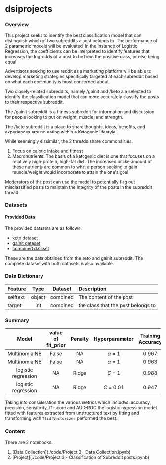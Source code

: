 # dsiprojects
### Overview

This project seeks to identify the best classification model that can distinguish which of two subreddits a post belongs to. The  performance of 2 parametric models will be evaluated. In the instance of Logistic Regression, the coefficients can be interpreted to identify features that increases the log-odds of a post to be from the positive class, or else being equal.

Advertisors seeking to use reddit as a marketing platform will be able to develop marketing strategies specifically targeted  at each subreddit based on what each community is most concerned about.

Two closely-related subreddits, namely /gainit and /keto are selected to identify the classification model that can more accurately classify the posts to their respective subreddit.

The /gainit subreddit is a fitness subreddit for information and discussion for people looking to put on weight, muscle, and strength.

The /keto subreddit is a place to share thoughts, ideas, benefits, and experiences around eating within a Ketogenic lifestyle.

While seemingly dissimilar, the 2 threads share commonalities.
1. Focus on caloric intake and fitness
2. Macronutrients: The basis of a ketogenic diet is one that focuses on a relatively high-protein, high-fat diet. The increased intake amount of these nutrients are common to what a person seeking to gain muscle/weight would incorporate to attain the one's goal

Moderators of the post can use the model to potentially flag out misclassified posts to maintain the integrity of the posts in the subreddit thread.  

### Datasets

#### Provided Data

The provided datasets are as follows:

- [keto dataset](./datasets/keto.csv)
- [gainit dataset](./datasets/gainit.csv)
- [combined dataset](./datasets/combined.csv)


These are the data obtained from the keto and gainit subreddit. The complete dataset with both datasets is also available.

### Data Dictionary

|Feature|Type|Dataset|Description|
|:---|:---:|:---:|:---|
|selftext|object|combined|The content of the post|
|target|int|combined|the class that the post belongs to|

### Summary

|        Model        |    value of fit_prior   | Penalty |   Hyperparameter   | Training Accuracy | Testing Accuracy |Vectorizer |
|:-------------------:|:--------------:|:-------:|:----------:|:-----------------:|:----------------:|:----------------:|
|         MultinomialNB         |  False |    NA   |      *α* = 1     |       0.967      |      0.896     |CountVectorizer|
|         MultinomialNB         |  False |    NA   |      *α* = 1     |       0.963      |      0.892      |TfidfVectorizer|
| logistic regression |   NA   |  Ridge  |   *C* = 1 |       0.988      |      0.904      |TfidfVectorizer|
| logistic regression |   NA   |  Ridge  | *C* = 0.01 |       0.947      |      0.892      |CountVectorizer|

Taking into consideration the various metrics which includes: accuracy, precision, sensitivity, f1-score and AUC-ROC the logistic regression model fitted with features extracted from unstructured text by fitting and transforming with `TfidfVectorizer` performed the best.

### Content

There are 2 notebooks:
1. [Data Collection](./code/Project 3 - Data Collection.ipynb)
2. [Project](./code/Project 3 - Classification of Subreddit posts.ipynb)
